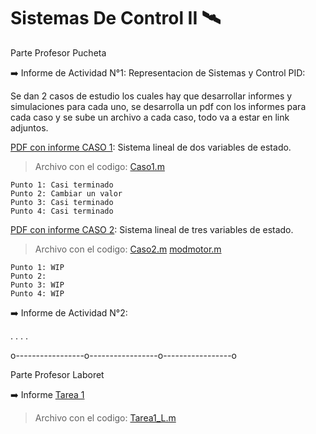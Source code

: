 # Sistemas De Control II :artificial_satellite:
 
 Parte Profesor Pucheta
 
 :arrow_right: Informe de Actividad N°1: Representacion de Sistemas y  Control PID:

   Se dan 2 casos de estudio los cuales hay que desarrollar informes y simulaciones para cada uno, se 
   desarrolla un pdf con los informes para cada caso y se sube un archivo a cada caso, todo va a estar 
   en link adjuntos.

   [PDF con informe CASO 1](https://docs.google.com/document/d/1tnQ841CLd2A2weBYijJ5Xmtyb4p2V2Wl9xR5-vj5GTg/edit?usp=sharing): Sistema lineal de dos variables de estado.
 
   > Archivo con el codigo: [Caso1.m](https://github.com/FedeSchreiner/SistemasDeControl2/blob/main/Caso1.m)
   
    Punto 1: Casi terminado
    Punto 2: Cambiar un valor
    Punto 3: Casi terminado
    Punto 4: Casi terminado
 
   [PDF con informe CASO 2](https://docs.google.com/document/d/1ylS9Jh_2HzYKewl1n4DpZV_bC9DShHevGlnkFtISJVQ/edit?usp=sharing): Sistema lineal de tres variables de estado.
      
   > Archivo con el codigo: [Caso2.m](https://github.com/FedeSchreiner/SistemasDeControl2/blob/main/Caso2.m)
                          [modmotor.m](https://github.com/FedeSchreiner/SistemasDeControl2/blob/main/modmotor.m)
   
    Punto 1: WIP
    Punto 2: 
    Punto 3: WIP
    Punto 4: WIP
        

:arrow_right: Informe de Actividad N°2:

 .
 .
 .
 .


o-----------------o-----------------o-----------------o

Parte Profesor Laboret

:arrow_right: Informe [Tarea 1](https://docs.google.com/document/d/1ebuLsdGK0VhUDwSOOCSTR7kwyCwv4MIh2N2d7EQ1ip8/edit?usp=sharing)

   >Archivo con el codigo: [Tarea1_L.m](https://github.com/FedeSchreiner/SistemasDeControl2/blob/main/Tarea1_L.m)



